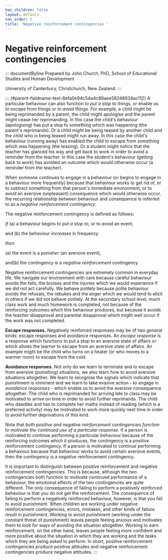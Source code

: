 ```yaml
---
has_children: false
layout: default
nav_order: 5
title: 'Negative reinforcement contingencies '
---
```

# Negative reinforcement contingencies 


::: documentByline
Prepared by John Church, PhD, School of Educational Studies and Human
Development

University of Canterbury, Christchurch, New Zealand.
:::

::: {#parent-fieldname-text-8efa0e94c54a4c89aee58248934ac112}
A particular behaviour can also function to *put a stop* to things, or
enable us *to escape* from things or *to avoid* things. For example, a
child might be being reprimanded by a parent, the child might apologise
and the parent might cease her reprimanding. In this case the child's
behaviour (apologising) has put a stop to something which was happening
(the parent's reprimands). Or a child might be being teased by another
child and the child who is being teased might run away. In this case the
child's behaviour (running away) has enabled the child to escape from
something which was happening (the teasing). Or a student might notice
that the teacher has glanced his way and get back to work in order to
avoid a reminder from the teacher. In this case the student's behaviour
(getting back to work) has avoided an outcome which would otherwise
occur (a reminder from the teacher).

When someone continues to engage in a behaviour (or begins to engage in
a behaviour more frequently) because that behaviour works to get rid of,
or to subtract something from that person\'s immediate environment, or
to avoid an aversive (unpleasant) consequence which would otherwise
occur, the recurring relationship between behaviour and consequence is
referred to as a *negative reinforcement contingency*.

The negative reinforcement contingency is defined as follows:

*If* (a) a behaviour begins to *put a stop to,* or to *avoid* an event,

and (b) the behaviour *increases* in frequency

*then*

\(a\) the event is a *punisher* (an aversive event),

and(b) the contingency is a *negative reinforcement* contingency

Negative reinforcement contingencies are extremely common in everyday
life. We navigate our environment with care because careful behaviour
avoids the falls, the bruises and the injuries which we would experience
if we did not act carefully. We behave politely because polite behaviour
avoids the refusals, the rebukes and the anger which we would tend to
elicit in others if we did not behave politely. At the secondary school
level, much class work and much homework is completed, not because of
the reinforcing outcomes which this behaviour produces, but because it
avoids the teacher disapproval and parental disapproval which might well
occur if the work was not completed.

**Escape responses.** Negatively reinforced responses may be of two
general kinds: escape responses and avoidance responses. An *escape
response* is a response which functions to put a stop to an aversive
state of affairs or which allows the learner to escape from an aversive
state of affairs. An example might be the child who turns on a heater
(or who moves to a warmer room) to escape from the cold.

**Avoidance responses.** Not only do we learn to terminate and to escape
from aversive (punishing) situations, we also learn how to avoid
aversive situations altogether. We learn to recognise the signals which
indicate that punishment is imminent and we learn to take evasive
action - to engage in *avoidance responses* - which enable us to avoid
the aversive consequence altogether. The child who is reprimanded for
arriving late to class may be motivated to arrive on time in order to
avoid further reprimands. The child who dawdles and has to complete her
maths instead of reading (which is a preferred activity) may be
motivated to work more quickly next time in order to avoid further
deprivations of this kind.

Note that *both positive and negative reinforcement contingencies
function to motivate the continued use of a particular response.* If a
person is motivated to continue performing a particular behaviour
because of the reinforcing outcomes which it produces, the contingency
is a *positive* reinforcement contingency. If a person is motivated to
continue performing a behaviour because that behaviour works to avoid
certain aversive events, then the contingency is a *negative*
reinforcement contingency.

It is important to distinguish between positive reinforcement and
negative reinforcement contingencies. This is because, although the two
contingencies both function to motivate continued performance of a
behaviour, the emotional effects of the two contingencies are quite
different. The only consequence of failing to perform a positively
reinforced behaviour is that you do not get the reinforcement. The
consequence of failing to perform a negatively reinforced behaviour,
however, is that you fail to avoid punishment. When children are working
under negative reinforcement contingencies, errors, mistakes, and other
kinds of failure result in punishment. Working to avoid punishment
(working under the constant threat of punishment) leaves people feeling
anxious and motivates them to look for ways of avoiding the situation
altogether. Working to earn reinforcement, on the other hand, leaves
people feeling more confident and more positive about the situation in
which they are working and the tasks which they are being asked to
perform. In short, positive reinforcement contingencies produce positive
attitudes and negative reinforcement contingencies produce negative
attitudes.
:::
